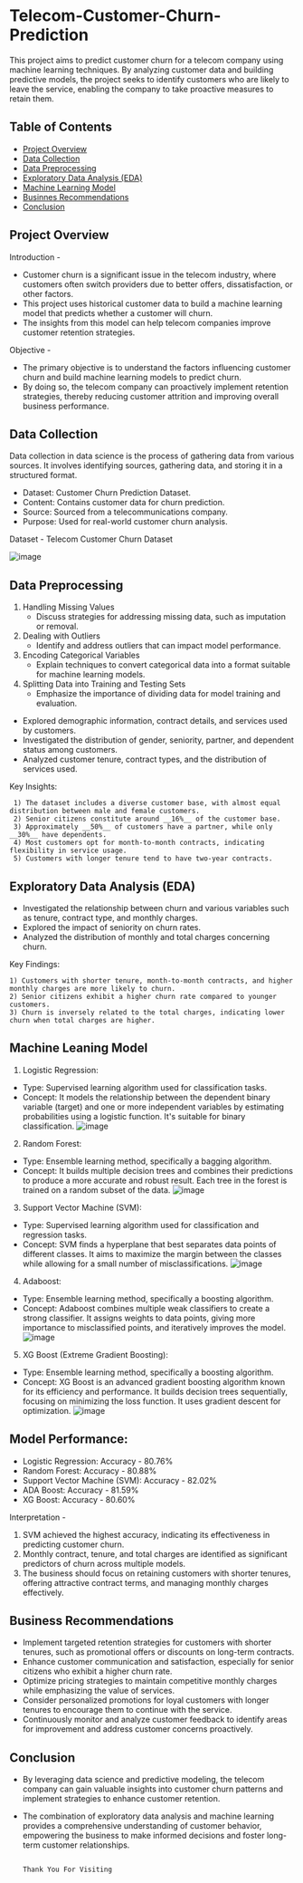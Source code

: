 # Telecom-Customer-Churn-Prediction

This project aims to predict customer churn for a telecom company using machine learning techniques. By analyzing customer data and building predictive models, the project seeks to identify customers who are likely to leave the service, enabling the company to take proactive measures to retain them.

## Table of Contents
- [Project Overview](#project-overview)
- [Data Collection ](#Data-ollection )
- [Data Preprocessing](#data-preprocessing)
- [Exploratory Data Analysis (EDA)](#exploratory-data-analysis-eda)
- [Machine Learning Model](#machine-learning-model)
- [Businnes Recommendations](#Businnes-Recommendations)
- [Conclusion](#conclusion)

## Project Overview
Introduction - 
   -  Customer churn is a significant issue in the telecom industry, where customers often switch providers due to better offers, dissatisfaction, or other factors. 
   -  This project uses historical customer data to build a machine learning model that predicts whether a customer will churn. 
   -  The insights from this model can help telecom companies improve customer retention strategies.

Objective - 
  - The primary objective is to understand the factors influencing customer churn and build machine learning models to predict churn. 
  - By doing so, the telecom company can proactively implement retention strategies, thereby reducing customer attrition and improving overall business performance.


## Data Collection 
Data collection in data science is the process of gathering data from various sources. It involves identifying sources, gathering data, and storing it in a structured format. 
  - Dataset: Customer Churn Prediction Dataset.
  - Content: Contains customer data for churn prediction.
  - Source: Sourced from a telecommunications company.
  - Purpose: Used for real-world customer churn analysis.

Dataset - Telecom Customer Churn Dataset

![image](https://github.com/user-attachments/assets/6e24beeb-247d-4e74-b1c6-8c340020de51)

## Data Preprocessing 
1) Handling Missing Values
    - Discuss strategies for addressing missing data, such as imputation or removal.
2) Dealing with Outliers
    - Identify and address outliers that can impact model performance.
3) Encoding Categorical Variables
    - Explain techniques to convert categorical data into a format suitable for machine learning models.
4) Splitting Data into Training and Testing Sets
    - Emphasize the importance of dividing data for model training and evaluation.

* Explored demographic information, contract details, and services used by customers.
* Investigated the distribution of gender, seniority, partner, and dependent status among customers.
* Analyzed customer tenure, contract types, and the distribution of services used.

Key Insights:

     1) The dataset includes a diverse customer base, with almost equal distribution between male and female customers.
     2) Senior citizens constitute around __16%__ of the customer base.
     3) Approximately __50%__ of customers have a partner, while only __30%__ have dependents.
     4) Most customers opt for month-to-month contracts, indicating flexibility in service usage.
     5) Customers with longer tenure tend to have two-year contracts.

## Exploratory Data Analysis (EDA) 
  - Investigated the relationship between churn and various variables such as tenure, contract type, and monthly charges.
  - Explored the impact of seniority on churn rates.
  - Analyzed the distribution of monthly and total charges concerning churn.

Key Findings:

    1) Customers with shorter tenure, month-to-month contracts, and higher monthly charges are more likely to churn.
    2) Senior citizens exhibit a higher churn rate compared to younger customers.
    3) Churn is inversely related to the total charges, indicating lower churn when total charges are higher.


## Machine Leaning Model
1) Logistic Regression:   
  -  Type: Supervised learning algorithm used for classification tasks.
  -  Concept: It models the relationship between the dependent binary variable (target) and one or more independent variables by estimating probabilities using a logistic function. It's suitable for binary classification.
![image](https://github.com/user-attachments/assets/41408e9d-2fd8-4196-ab19-75066133c443)

2) Random Forest:
  - Type: Ensemble learning method, specifically a bagging algorithm.
  - Concept: It builds multiple decision trees and combines their predictions to produce a more accurate and robust result. Each tree in the forest is trained on a random subset of the data.
![image](https://github.com/user-attachments/assets/6283a02c-03de-4a90-ac24-47f71c4ce456)

3) Support Vector Machine (SVM):
  - Type: Supervised learning algorithm used for classification and regression tasks.
  - Concept: SVM finds a hyperplane that best separates data points of different classes. It aims to maximize the margin between the classes while allowing for a small number of misclassifications.
![image](https://github.com/user-attachments/assets/ab67fd0b-b9c7-4df2-938c-8c4e93bd888a)

4) Adaboost:
  - Type: Ensemble learning method, specifically a boosting algorithm.
  - Concept: Adaboost combines multiple weak classifiers to create a strong classifier. It assigns weights to data points, giving more importance to misclassified points, and iteratively improves the model.
![image](https://github.com/user-attachments/assets/cbd45e3b-c542-4f72-87ac-ee8e00b0ae98)

5) XG Boost (Extreme Gradient Boosting):
  - Type: Ensemble learning method, specifically a boosting algorithm.
  - Concept: XG Boost is an advanced gradient boosting algorithm known for its efficiency and performance. It builds decision trees sequentially, focusing on minimizing the loss function. It uses gradient descent for optimization.
![image](https://github.com/user-attachments/assets/8c70f0f2-87c4-4757-957c-e533391668db)

## Model Performance:
  - Logistic Regression: Accuracy - 80.76%
  - Random Forest: Accuracy - 80.88%
  - Support Vector Machine (SVM): Accuracy - 82.02%
  - ADA Boost: Accuracy - 81.59%
  - XG Boost: Accuracy - 80.60%

Interpretation - 
1) SVM achieved the highest accuracy, indicating its effectiveness in predicting customer churn.
2) Monthly contract, tenure, and total charges are identified as significant predictors of churn across multiple models.
3) The business should focus on retaining customers with shorter tenures, offering attractive contract terms, and managing monthly charges effectively.

## Business Recommendations

  - Implement targeted retention strategies for customers with shorter tenures, such as promotional offers or discounts on long-term contracts.
  - Enhance customer communication and satisfaction, especially for senior citizens who exhibit a higher churn rate.
  - Optimize pricing strategies to maintain competitive monthly charges while emphasizing the value of services.
  - Consider personalized promotions for loyal customers with longer tenures to encourage them to continue with the service.
  - Continuously monitor and analyze customer feedback to identify areas for improvement and address customer concerns proactively.

## Conclusion 

  - By leveraging data science and predictive modeling, the telecom company can gain valuable insights into customer churn patterns and implement strategies to enhance customer retention.
  - The combination of exploratory data analysis and machine learning provides a comprehensive understanding of customer behavior, empowering the business to make informed decisions and foster long-term customer relationships.





                                                                       Thank You For Visiting















